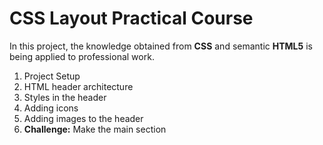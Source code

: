 # CSS Layout Practical Course

In this project, the knowledge obtained from __CSS__ and semantic __HTML5__ is being applied to professional work.

1. Project Setup
2. HTML header architecture
3. Styles in the header
4. Adding icons
5. Adding images to the header
6. __Challenge:__ Make the main section
